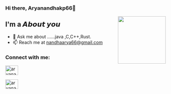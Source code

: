 




### Hi there, Aryanandhakp66👋

<img align='right' src='https://github.com/Rishit-dagli/Rishit-dagli/blob/master/images/octocat-anime.gif' width='150"'>

## I'm a 𝘼𝙗𝙤𝙪𝙩 𝙮𝙤𝙪

- 💬 Ask me about ......java ,C,C++,Rust.
- 📫 Reach me at nandhaarya66@gmail.com

### Connect with me:

<a href="https://instagram.com/aryanandhakp" target="blank"><img align="center" src="https://raw.githubusercontent.com/rahuldkjain/github-profile-readme-generator/master/src/images/icons/Social/instagram.svg" alt="aryanandhakp" height="30" width="40" /></a>

<a href="https://www.linkedin.com/in/aryanandha-kp-83b658268/" target="blank"><img align="center" src="
https://github.com/gauravghongde/social-icons/blob/master/SVG/Color/LinkedIN.svghttps://github.com/gauravghongde/social-icons/blob/master/SVG/Color/LinkedIN.svg" alt="aryanandhakp" height="30" width="40" /></a>



















